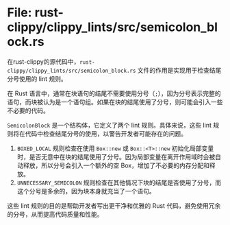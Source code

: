 # File: rust-clippy/clippy_lints/src/semicolon_block.rs

在rust-clippy的源代码中，`rust-clippy/clippy_lints/src/semicolon_block.rs` 文件的作用是实现用于检查结尾分号使用的 lint 规则。

在 Rust 语言中，通常在块语句的结尾不需要使用分号（`;`），因为分号表示完整的语句，而块被认为是一个语句组。如果在块的结尾使用了分号，则可能会引入一些不必要的代码。

`SemicolonBlock` 是一个结构体，它定义了两个 lint 规则。具体来说，这些 lint 规则将在代码中检查结尾分号的使用，以警告开发者可能存在的问题。

1. `BOXED_LOCAL` 规则检查在使用 `Box::new` 或 `Box::<T>::new` 初始化局部变量时，是否无意中在块的结尾使用了分号。因为局部变量在离开作用域时会被自动释放，所以分号会引入一个额外的空 Box，增加了不必要的内存分配和释放。
2. `UNNECESSARY_SEMICOLON` 规则检查在其他情况下块的结尾是否使用了分号，而这个分号是多余的，因为块本身就充当了一个语句。

这些 lint 规则的目的是帮助开发者写出更干净和优雅的 Rust 代码，避免使用冗余的分号，从而提高代码质量和性能。

